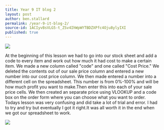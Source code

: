 ```yaml
---
title: Year 9 IT blog 2
layout: post
author: ben.stallard
permalink: /year-9-it-blog-2/
source-id: 1ACIyvBsVLG5-t_ZSv4IhWpWYTBDZXPfc4Oju8ylyIXI
published: true
---
```


<img src="https://github.com/benstallard/benstallard.github.io/blob/master/images/spreadsheets.jpg?raw=true">

At the beginning of this lesson we had to go into our stock sheet and add a code to every item and work out how much it had cost to make a certain item. We made a new column called "code" and one called "Cost Price." We deleted the contents out of our sale price column and entered a new number into our cost price column. We then made entered a number into a different cell on the spreadsheet. This number is from 0%-100% and will be how much profit you want to make.Then enter this into each of your sale price cells. We then created an separate price using VLOOKUP and a code box on the order form where you can choose what you want to order. Todays lesson was very confusing and did take a lot of trial and error. I had to try and try but eventually I got it right.It was all worth it in the end when we got our spreadsheet to work.
 
 <img src="https://docs.google.com/spreadsheets/d/e/2PACX-1vRBf8E9ds66vOofqllhaQhO72J6wkTOLu3yOrO9oG2S_7QYCixVGWUQ-_dS2k-cl28QVCVztsi8wzNl/pubhtml?widget=true&amp;headers=false">
 
